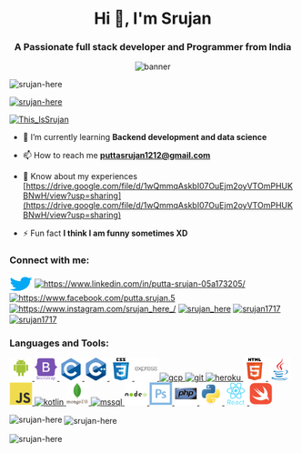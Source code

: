 <h1 align="center">Hi 👋, I'm Srujan</h1>
<h3 align="center">A Passionate full stack developer and Programmer from India</h3>
<center><img src="https://institute.careerguide.com/wp-content/uploads/2020/09/d9e204421993bf70b7bd72bbebadf0ed.gif"  alt="banner" width="700" height="200"></center>


<p align="left"> <img src="https://komarev.com/ghpvc/?username=srujan-here&label=Profile%20views&color=0e75b6&style=flat" alt="srujan-here" /> </p>

<p align="left"> <a href="https://github.com/ryo-ma/github-profile-trophy"><img src="https://github-profile-trophy.vercel.app/?username=srujan-here" alt="srujan-here" /></a> </p>

<p align="left"> <a href="https://twitter.com/This_IsSrujan" target="blank"><img src="https://img.shields.io/twitter/follow/This_IsSrujan?logo=twitter&style=for-the-badge" alt="This_IsSrujan" /></a> </p>

- 🌱 I’m currently learning **Backend development and data science**

- 📫 How to reach me **puttasrujan1212@gmail.com**

- 📄 Know about my experiences [https://drive.google.com/file/d/1wQmmqAskbI07OuEjm2oyVTOmPHUKBNwH/view?usp=sharing](https://drive.google.com/file/d/1wQmmqAskbI07OuEjm2oyVTOmPHUKBNwH/view?usp=sharing)

- ⚡ Fun fact **I think I am funny sometimes XD**

<h3 align="left">Connect with me:</h3>
<p align="left">
<a href="https://twitter.com/This_IsSrujan" target="_blank"><img align="center" src="twitter.png" alt="srujan_here_2" height="30" width="40" /></a>
<a href="https://linkedin.com/in/https://www.linkedin.com/in/putta-srujan-05a173205/" target="blank"><img align="center" src="https://raw.githubusercontent.com/rahuldkjain/github-profile-readme-generator/master/src/images/icons/Social/linked-in-alt.svg" alt="https://www.linkedin.com/in/putta-srujan-05a173205/" height="30" width="40" /></a>
<a href="https://fb.com/https://www.facebook.com/putta.srujan.5" target="blank"><img align="center" src="https://raw.githubusercontent.com/rahuldkjain/github-profile-readme-generator/master/src/images/icons/Social/facebook.svg" alt="https://www.facebook.com/putta.srujan.5" height="30" width="40" /></a>
<a href="https://instagram.com/https://www.instagram.com/srujan_here_/" target="blank"><img align="center" src="https://raw.githubusercontent.com/rahuldkjain/github-profile-readme-generator/master/src/images/icons/Social/instagram.svg" alt="https://www.instagram.com/srujan_here_/" height="30" width="40" /></a>
<a href="https://www.codechef.com/users/srujan_here" target="blank"><img align="center" src="https://cdn.jsdelivr.net/npm/simple-icons@3.1.0/icons/codechef.svg" alt="srujan_here" height="30" width="40" /></a>
<a href="https://codeforces.com/profile/srujan1717" target="blank"><img align="center" src="https://raw.githubusercontent.com/rahuldkjain/github-profile-readme-generator/master/src/images/icons/Social/codeforces.svg" alt="srujan1717" height="30" width="40" /></a>
<a href="https://www.leetcode.com/srujan1717" target="blank"><img align="center" src="https://raw.githubusercontent.com/rahuldkjain/github-profile-readme-generator/master/src/images/icons/Social/leet-code.svg" alt="srujan1717" height="30" width="40" /></a>
</p>

<h3 align="left">Languages and Tools:</h3>
<p align="left"> <a href="https://developer.android.com" target="_blank" rel="noreferrer"> <img src="https://raw.githubusercontent.com/devicons/devicon/master/icons/android/android-original-wordmark.svg" alt="android" width="40" height="40"/> </a> <a href="https://getbootstrap.com" target="_blank" rel="noreferrer"> <img src="https://raw.githubusercontent.com/devicons/devicon/master/icons/bootstrap/bootstrap-plain-wordmark.svg" alt="bootstrap" width="40" height="40"/> </a> <a href="https://www.cprogramming.com/" target="_blank" rel="noreferrer"> <img src="https://raw.githubusercontent.com/devicons/devicon/master/icons/c/c-original.svg" alt="c" width="40" height="40"/> </a> <a href="https://www.w3schools.com/cpp/" target="_blank" rel="noreferrer"> <img src="https://raw.githubusercontent.com/devicons/devicon/master/icons/cplusplus/cplusplus-original.svg" alt="cplusplus" width="40" height="40"/> </a> <a href="https://www.w3schools.com/css/" target="_blank" rel="noreferrer"> <img src="https://raw.githubusercontent.com/devicons/devicon/master/icons/css3/css3-original-wordmark.svg" alt="css3" width="40" height="40"/> </a> <a href="https://expressjs.com" target="_blank" rel="noreferrer"> <img src="https://raw.githubusercontent.com/devicons/devicon/master/icons/express/express-original-wordmark.svg" alt="express" width="40" height="40"/> </a> <a href="https://cloud.google.com" target="_blank" rel="noreferrer"> <img src="https://www.vectorlogo.zone/logos/google_cloud/google_cloud-icon.svg" alt="gcp" width="40" height="40"/> </a> <a href="https://git-scm.com/" target="_blank" rel="noreferrer"> <img src="https://www.vectorlogo.zone/logos/git-scm/git-scm-icon.svg" alt="git" width="40" height="40"/> </a> <a href="https://heroku.com" target="_blank" rel="noreferrer"> <img src="https://www.vectorlogo.zone/logos/heroku/heroku-icon.svg" alt="heroku" width="40" height="40"/> </a> <a href="https://www.w3.org/html/" target="_blank" rel="noreferrer"> <img src="https://raw.githubusercontent.com/devicons/devicon/master/icons/html5/html5-original-wordmark.svg" alt="html5" width="40" height="40"/> </a> <a href="https://www.java.com" target="_blank" rel="noreferrer"> <img src="https://raw.githubusercontent.com/devicons/devicon/master/icons/java/java-original.svg" alt="java" width="40" height="40"/> </a> <a href="https://developer.mozilla.org/en-US/docs/Web/JavaScript" target="_blank" rel="noreferrer"> <img src="https://raw.githubusercontent.com/devicons/devicon/master/icons/javascript/javascript-original.svg" alt="javascript" width="40" height="40"/> </a> <a href="https://kotlinlang.org" target="_blank" rel="noreferrer"> <img src="https://www.vectorlogo.zone/logos/kotlinlang/kotlinlang-icon.svg" alt="kotlin" width="40" height="40"/> </a> <a href="https://www.mongodb.com/" target="_blank" rel="noreferrer"> <img src="https://raw.githubusercontent.com/devicons/devicon/master/icons/mongodb/mongodb-original-wordmark.svg" alt="mongodb" width="40" height="40"/> </a> <a href="https://www.microsoft.com/en-us/sql-server" target="_blank" rel="noreferrer"> <img src="https://www.svgrepo.com/show/303229/microsoft-sql-server-logo.svg" alt="mssql" width="40" height="40"/> </a> <a href="https://nodejs.org" target="_blank" rel="noreferrer"> <img src="https://raw.githubusercontent.com/devicons/devicon/master/icons/nodejs/nodejs-original-wordmark.svg" alt="nodejs" width="40" height="40"/> </a> <a href="https://www.photoshop.com/en" target="_blank" rel="noreferrer"> <img src="https://raw.githubusercontent.com/devicons/devicon/master/icons/photoshop/photoshop-line.svg" alt="photoshop" width="40" height="40"/> </a> <a href="https://www.php.net" target="_blank" rel="noreferrer"> <img src="https://raw.githubusercontent.com/devicons/devicon/master/icons/php/php-original.svg" alt="php" width="40" height="40"/> </a> <a href="https://www.python.org" target="_blank" rel="noreferrer"> <img src="https://raw.githubusercontent.com/devicons/devicon/master/icons/python/python-original.svg" alt="python" width="40" height="40"/> </a> <a href="https://reactjs.org/" target="_blank" rel="noreferrer"> <img src="https://raw.githubusercontent.com/devicons/devicon/master/icons/react/react-original-wordmark.svg" alt="react" width="40" height="40"/> </a> <a href="https://developer.apple.com/swift/" target="_blank" rel="noreferrer"> <img src="https://raw.githubusercontent.com/devicons/devicon/master/icons/swift/swift-original.svg" alt="swift" width="40" height="40"/> </a> </p>

<p><img align="left" src="https://github-readme-stats.vercel.app/api/top-langs?username=srujan-here&show_icons=true&locale=en&layout=compact" alt="srujan-here" /></p>

<p>&nbsp;<img align="center" src="https://github-readme-stats.vercel.app/api?username=srujan-here&show_icons=true&locale=en" alt="srujan-here" /></p>

<p><img align="center" src="https://github-readme-streak-stats.herokuapp.com/?user=srujan-here&" alt="srujan-here" /></p>

